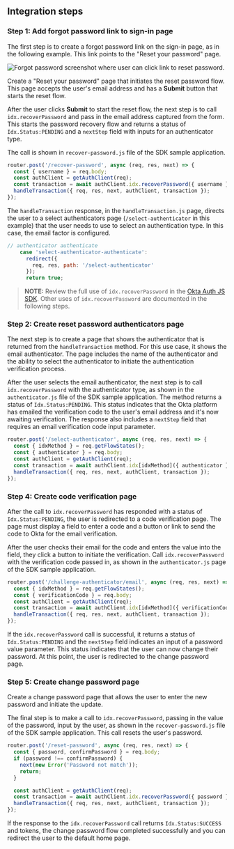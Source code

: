## Integration steps

### Step 1: Add forgot password link to sign-in page

The first step is to create a forgot password link on the sign-in page, as in the following example. This link points to the "Reset your password" page.

<div class="common-image-format">

![Forgot password screenshot where user can click link to reset password.](/img/oie-embedded-sdk/oie-embedded-sdk-use-case-pwd-recovery-screenshot-forgot.png)

</div>

Create a "Reset your password" page that initiates the reset password flow. This page accepts the user's email address and has a **Submit** button that starts the reset flow.

After the user clicks **Submit** to start the reset flow, the next step is to call `idx.recoverPassword` and pass in the email address captured from the form. This starts the password recovery flow and returns a status of `Idx.Status:PENDING` and a `nextStep` field with inputs for an authenticator type.

The call is shown in `recover-password.js` file of the SDK sample application.

```JavaScript
router.post('/recover-password', async (req, res, next) => {
  const { username } = req.body;
  const authClient = getAuthClient(req);
  const transaction = await authClient.idx.recoverPassword({ username });
  handleTransaction({ req, res, next, authClient, transaction });
});
```

The `handleTransaction` response, in the `handleTransaction.js` page, directs the user to a select authenticators page (`/select-authenticator` in this example) that the user needs to use to select an authentication type. In this case, the email factor is configured.

```JavaScript
// authenticator authenticate
    case 'select-authenticator-authenticate':
      redirect({
        req, res, path: '/select-authenticator'
      });
      return true;
```

>**NOTE:** Review the full use of `idx.recoverPassword` in the [Okta Auth JS SDK](https://github.com/okta/okta-auth-js/blob/master/docs/idx.md#idxrecoverpassword). Other uses of `idx.recoverPassword` are documented in the following steps.

### Step 2: Create reset password authenticators page

The next step is to create a page that shows the authenticator that is returned from the `handleTransaction` method. For this use case, it shows the email authenticator. The page includes the name of the authenticator and the ability to select the authenticator to initiate the authentication verification process.

After the user selects the email authenticator, the next step is to call `idx.recoverPassword` with the authenticator type, as shown in the `authenticator.js` file of the SDK sample application. The method returns a status of `Idx.Status:PENDING`. This status indicates that the Okta platform has emailed the verification code to the user's email address and it's now awaiting verification. The response also includes a `nextStep` field that requires an email verification code input parameter.

```JavaScript
router.post('/select-authenticator', async (req, res, next) => {
  const { idxMethod } = req.getFlowStates();
  const { authenticator } = req.body;
  const authClient = getAuthClient(req);
  const transaction = await authClient.idx[idxMethod]({ authenticator });
  handleTransaction({ req, res, next, authClient, transaction });
});
```

### Step 4: Create code verification page

After the call to `idx.recoverPassword` has responded with a status of `Idx.Status:PENDING`, the user is redirected to a code verification page. The page must display a field to enter a code and a button or link to send the code to Okta for the email verification.

After the user checks their email for the code and enters the value into the field, they click a button to initiate the verification. Call `idx.recoverPassword` with the verification code passed in, as shown in the `authenticator.js` page of the SDK sample application.

```JavaScript
router.post('/challenge-authenticator/email', async (req, res, next) => {
  const { idxMethod } = req.getFlowStates();
  const { verificationCode } = req.body;
  const authClient = getAuthClient(req);
  const transaction = await authClient.idx[idxMethod]({ verificationCode });
  handleTransaction({ req, res, next, authClient, transaction });
});
```

If the `idx.recoverPassword` call is successful, it returns a status of `Idx.Status:PENDING` and the `nextStep` field indicates an input of a password value parameter. This status indicates that the user can now change their password. At this point, the user is redirected to the change password page.

### Step 5: Create change password page

Create a change password page that allows the user to enter the new password and initiate the update.

The final step is to make a call to `idx.recoverPassword`, passing in the value of the password, input by the user, as shown in the `recover-password.js` file of the SDK sample application. This call resets the user's password.

```JavaScript
router.post('/reset-password', async (req, res, next) => {
  const { password, confirmPassword } = req.body;
  if (password !== confirmPassword) {
    next(new Error('Password not match'));
    return;
  }

  const authClient = getAuthClient(req);
  const transaction = await authClient.idx.recoverPassword({ password });
  handleTransaction({ req, res, next, authClient, transaction });
});
```

If the response to the `idx.recoverPassword` call returns `Idx.Status:SUCCESS` and tokens, the change password flow completed successfully and you can redirect the user to the default home page.
